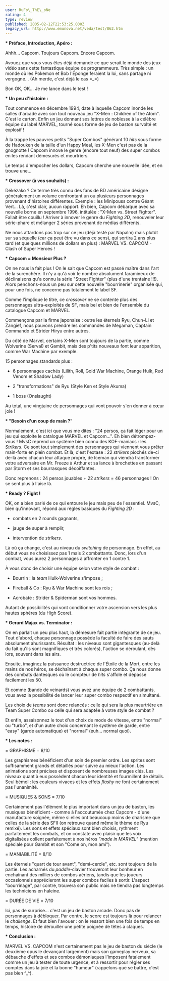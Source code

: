 ```yaml
---
user: RuFo\_ThE\_oNe
rating: 4
type: review
published: 2005-02-12T22:53:25.000Z
legacy_url: http://www.emunova.net/veda/test/862.htm
---
```

**\* Préface, Introduction, Apéro :**  

Ahhh... Capcom. Toujours Capcom. Encore Capcom.  

Avouez que vous vous êtes déjà demandé ce que serait le monde des jeux vidéo sans cette fantastique équipe de programmeurs. Très simple : un monde où les Pokemon et Bob l'Éponge feraient la loi, sans partage ni vergogne... (Ah merde, c'est déjà le cas =\_=)  

Bon OK, OK... Je me lance dans le test !  

  

**\* Un peu d'histoire :**  

Tout commence en décembre 1994, date à laquelle Capcom inonde les salles d'arcade avec son tout nouveau jeu "X-Men : Children of the Atom". C'est le carton. Enfin un jeu donnant ses lettres de noblesse à la célèbre équipe du label MARVEL, tourné sous forme de jeu de baston survolté et explosif !  

À la trappe les pauvres petits "Super Combos" générant 10 _hits_ sous forme de Hadouken de la taille d'un Happy Meal, les X-Men c'est pas de la gnognotte ! Capcom innove le genre (encore tout neuf) des super combos en les rendant démesurés et meurtriers.  

Le temps d'empocher les dollars, Capcom cherche une nouvelle idée, et en trouve une...  

  

**\* Crossover (à vos souhaits) :**  

Dékézako ? Ce terme très connu des fans de BD américaine désigne généralement un volume confrontant un ou plusieurs personnages provenant d'histoires différentes. Exemple : les Minipouss contre Géant Vert... Là, c'est clair, aucun rapport. Eh bien, Capcom débarque avec sa nouvelle borne en septembre 1996, intitulée : "X-Men vs. Street Fighter". Fallait être couillu ! Arriver à innover le genre du _Fighting 2D_, renouveler leur série-phare et mélanger 2 séries provenant de médias différents.  

Ne nous attardons pas trop sur ce jeu (déjà testé par Napalm) mais plutôt sur sa séquelle (car ça peut être vu dans ce sens), qui sortira 2 ans plus tard (et quelques millions de dollars en plus) : MARVEL VS. CAPCOM - Clash of Super Heroes !  

  

**\* Capcom = Monsieur Plus ?**  

On ne nous la fait plus ! On le sait que Capcom est passé maître dans l'art de la surenchère. Il n'y a qu'à voir le nombre absolument faramineux de déclinaisons qu'a connu la série "Street Fighter" (plus d'une trentaine !!!). Alors penchons-nous un peu sur cette nouvelle "bourrinerie" organisée qui, pour une fois, ne concerne pas totalement le label SF.  

  

Comme l'implique le titre, ce _crossover_ ne se contente plus des personnages ultra-exploités de SF, mais bel et bien de l'ensemble du catalogue Capcom et MARVEL.  

Commençons par la firme japonaise : outre les éternels Ryu, Chun-Li et Zangief, nous pouvons prendre les commandes de Megaman, Captain Commando et Strider Hiryu entre autres.  

Du côté de Marvel, certains X-Men sont toujours de la partie, comme Wolverine (Serval) et Gambit, mais des p'tits nouveaux font leur apparition, comme War Machine par exemple.  

15 personnages standards plus :  

- 6 personnages cachés (Lilith, Roll, Gold War Machine, Orange Hulk, Red Venom et Shadow Lady)  

- 2 "transformations" de Ryu (Style Ken et Style Akuma)  

- 1 boss (Onslaught)  

Au total, une vingtaine de personnages qui vont pouvoir s'en donner à cœur joie !  

  

**\* "Besoin d'un coup de main ?"**  

Normalement, c'est ici que vous me dites : "24 persos, ça fait léger pour un jeu qui exploite le catalogue MARVEL et Capcom...". Eh bien détrompez-vous ! MvsC reprend un système bien connu des KOF-maniacs : les _Strikers_. Ce sont tout simplement des personnages qui viennent vous prêter main-forte en plein combat. Et là, c'est l'extase : 22 _strikers_ piochés de-ci de-là avec chacun leur attaque propre, de Iceman qui viendra transformer votre adversaire en Mr. Freeze à Arthur et sa lance à brochettes en passant par Storm et ses bourrasques décoiffantes.  

  

Donc reprenons : 24 persos jouables + 22 _strikers_ = 46 personnages ! On se sent plus à l'aise là.  

  

**\* Ready ? Fight !**  

OK, on a bien parlé de ce qui entoure le jeu mais peu de l'essentiel. MvsC, bien qu'innovant, répond aux règles basiques du _Fighting 2D_ :  

- combats en 2 rounds gagnants,  

- jauge de super à remplir,  

- intervention de _strikers_.  

Là où ça change, c'est au niveau du _switching_ de personnage. En effet, au début vous ne choisissez pas 1 mais 2 combattants. Donc, lors d'un combat, vous aurez 2 personnages à affronter en 1 contre 1\.  

À vous donc de choisir une équipe selon votre style de combat :  

- Bourrin : la _team_ Hulk-Wolverine s'impose ;  

- Fireball & Co : Ryu & War Machine sont les rois ;  

- Acrobate : Strider & Spiderman sont vos hommes.  

Autant de possibilités qui vont conditionner votre ascension vers les plus hautes sphères (du High Score).  

  

**\* Gerard Majax vs. Terminator :**  

On en parlait un peu plus haut, la démesure fait partie intégrante de ce jeu. Tout d'abord, chaque personnage possède la faculté de faire des sauts absolument ahurissants. Résultat : les niveaux sont gigantesques (au-delà du fait qu'ils sont magnifiques et très colorés), l'action se déroulant, dès lors, souvent dans les airs.  

Ensuite, imaginez la puissance destructrice de l'Étoile de la Mort, entre les mains de nos héros, se déchaînant à chaque super combo. Ça nous donne des combats dantesques où le compteur de _hits_ s'affole et dépasse facilement les 50\.  

Et comme (bande de veinards) vous avez une équipe de 2 combattants, vous avez la possibilité de lancer leur super combo respectif en simultané.  

Les choix de _teams_ sont donc relancés : celle qui sera la plus meurtrière en Team Super Combo ou celle qui sera adaptée à votre style de combat ?  

Et enfin, assaisonnez le tout d'un choix de mode de vitesse, entre "normal" ou "turbo", et d'un autre choix concernant le système de garde, entre "easy" (garde automatique) et "normal" (euh... normal quoi).  

  

**\* Les notes :**  

  

= GRAPHISME = 8/10   

Les graphismes bénéficient d'un soin de premier ordre. Les sprites sont suffisamment grands et détaillés pour suivre au mieux l'action. Les animations sont précises et disposent de nombreuses images clés. Les niveaux quant à eux possèdent chacun leur identité et fourmillent de détails. Seul bémol : les couleurs vivaces et les effets _flashy_ ne font certainement pas l'unanimité.  

  

= MUSIQUES & SONS = 7/10  

Certainement pas l'élément le plus important dans un jeu de baston, les musiques bénéficient - comme à l'accoutumée chez Capcom - d'une manufacture soignée, même si elles ont beaucoup moins de charisme que celles de la série des SFII (on retrouve quand même le thème de Ryu remixé). Les sons et effets spéciaux sont bien choisis, rythment parfaitement les combats, et on constate avec plaisir que les voix digitalisées collent parfaitement à nos héros _"made in MARVEL"_ (mention spéciale pour Gambit et son "Come on, mon ami").  

  

= MANIABILITÉ = 8/10  

Les éternels "quart de tour avant", "demi-cercle", etc. sont toujours de la partie. Les acharnés du _paddle_-clavier trouveront leur bonheur en enchaînant des milliers de combos aériens, tandis que les joueurs occasionnels apprécieront les super combos faciles à sortir. L'aspect "bourrinage", par contre, trouvera son public mais ne tiendra pas longtemps les techniciens en haleine.  

  

= DURÉE DE VIE = 7/10  

Ici, pas de surprise... c'est un jeu de baston arcade. Donc pas de personnages à débloquer. Par contre, le score est toujours là pour relancer le _challenge_. Et faut bien l'avouer : on le ressort bien une fois de temps en temps, histoire de dérouiller une petite poignée de têtes à claques.  

  

**\* Conclusion :**  

MARVEL VS. CAPCOM n'est certainement pas le jeu de baston du siècle (le deuxième opus le devançant largement) mais son gameplay nerveux, sa débauche d'effets et ses combos démoniaques l'imposent fatalement comme un jeu à tester de toute urgence, et à ressortir pour régler ses comptes dans la joie et la bonne "humeur" (rappelons que se battre, c'est pas bien ^\_^).